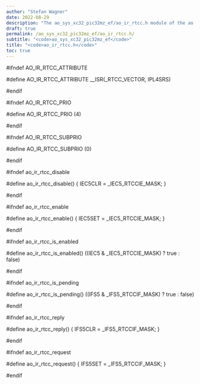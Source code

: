 ```yaml
---
author: "Stefan Wagner"
date: 2022-08-29
description: "The ao_sys_xc32_pic32mz_ef/ao_ir_rtcc.h module of the ao real-time operating system."
draft: true
permalink: /ao_sys_xc32_pic32mz_ef/ao_ir_rtcc.h/ 
subtitle: "<code>ao_sys_xc32_pic32mz_ef</code>"
title: "<code>ao_ir_rtcc.h</code>"
toc: true
---
```


#ifndef AO_IR_RTCC_ATTRIBUTE

#define AO_IR_RTCC_ATTRIBUTE        __ISR(_RTCC_VECTOR, IPL4SRS)

#endif

#ifndef AO_IR_RTCC_PRIO

#define AO_IR_RTCC_PRIO             (4)

#endif

#ifndef AO_IR_RTCC_SUBPRIO

#define AO_IR_RTCC_SUBPRIO          (0)

#endif

#ifndef ao_ir_rtcc_disable

#define ao_ir_rtcc_disable()        { IEC5CLR = _IEC5_RTCCIE_MASK; }

#endif

#ifndef ao_ir_rtcc_enable

#define ao_ir_rtcc_enable()         { IEC5SET = _IEC5_RTCCIE_MASK; }

#endif

#ifndef ao_ir_rtcc_is_enabled

#define ao_ir_rtcc_is_enabled()     ((IEC5 & _IEC5_RTCCIE_MASK) ? true : false)

#endif

#ifndef ao_ir_rtcc_is_pending

#define ao_ir_rtcc_is_pending()     ((IFS5 & _IFS5_RTCCIF_MASK) ? true : false)

#endif

#ifndef ao_ir_rtcc_reply

#define ao_ir_rtcc_reply()          { IFS5CLR = _IFS5_RTCCIF_MASK; }

#endif

#ifndef ao_ir_rtcc_request

#define ao_ir_rtcc_request()        { IFS5SET = _IFS5_RTCCIF_MASK; }

#endif

